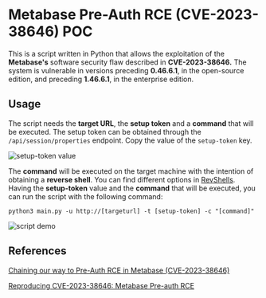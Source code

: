 # Metabase Pre-Auth RCE (CVE-2023-38646) POC

This is a script written in Python that allows the exploitation of the **Metabase's** software security flaw described in **CVE-2023-38646.** The system is vulnerable in versions preceding **0.46.6.1**, in the open-source edition, and preceding **1.46.6.1**, in the enterprise edition.

## Usage

The script needs the **target URL**, the **setup token** and a **command** that will be executed. The setup token can be obtained through the ```/api/session/properties``` endpoint. Copy the value of the ```setup-token``` key.

![setup-token value](https://i.ibb.co/N22FgN6/setup-token.png)

The **command** will be executed on the target machine with the intention of obtaining a **reverse shell**. You can find different options in [RevShells](https://revshells.com). Having the **setup-token** value and the **command** that will be executed, you can run the script with the following command:

```python3 main.py -u http://[targeturl] -t [setup-token] -c "[command]"```

![script demo](https://iili.io/J2pd3Pe.gif)

## References

[Chaining our way to Pre-Auth RCE in Metabase (CVE-2023-38646)](https://blog.assetnote.io/2023/07/22/pre-auth-rce-metabase/)

[Reproducing CVE-2023-38646: Metabase Pre-auth RCE](https://blog.calif.io/p/reproducing-cve-2023-38646-metabase)

